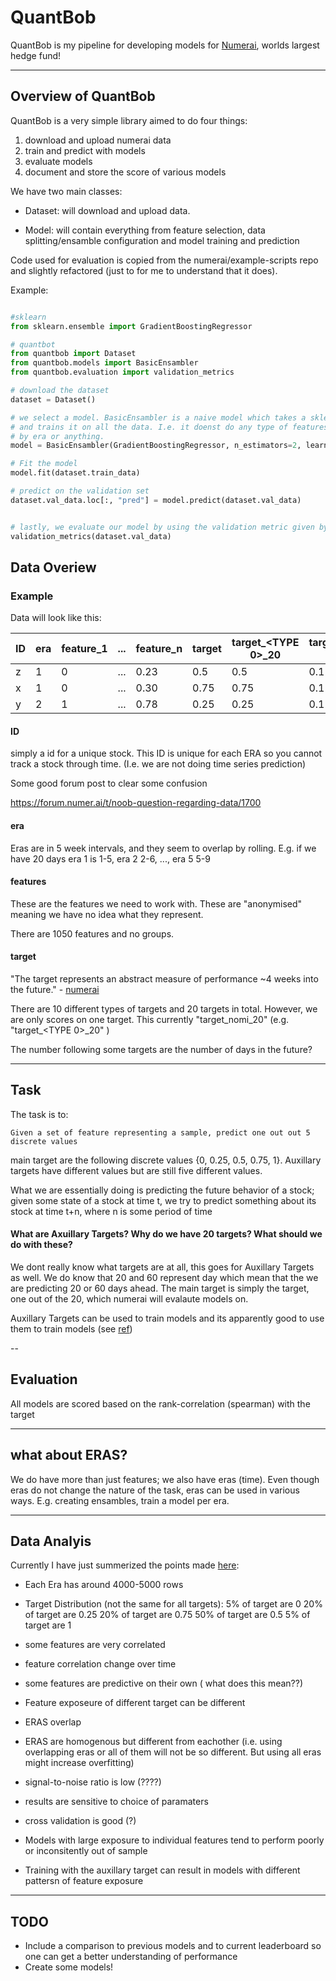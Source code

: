 # QuantBob

QuantBob is my pipeline for developing models for [Numerai](https://numer.ai/), worlds largest hedge fund!

---


## Overview of QuantBob

QuantBob is a very simple library aimed to do four things:

1) download and upload numerai data
2) train and predict with models
3) evaluate models
4) document and store the score of various models


We have two main classes:

- Dataset: will download and upload data.

- Model: will contain everything from feature selection, data splitting/ensamble configuration and model training and prediction

Code used for evaluation is copied from the numerai/example-scripts repo and slightly refactored (just to for me to understand that it does).


Example:

```python

#sklearn
from sklearn.ensemble import GradientBoostingRegressor

# quantbot
from quantbob import Dataset
from quantbob.models import BasicEnsambler
from quantbob.evaluation import validation_metrics

# download the dataset
dataset = Dataset()

# we select a model. BasicEnsambler is a naive model which takes a sklearn ensamble classifier
# and trains it on all the data. I.e. it doenst do any type of features selection, normalisation, ensambling
# by era or anything. 
model = BasicEnsambler(GradientBoostingRegressor, n_estimators=2, learning_rate=0.1, max_depth=1, random_state=0)

# Fit the model
model.fit(dataset.train_data)

# predict on the validation set
dataset.val_data.loc[:, "pred"] = model.predict(dataset.val_data)


# lastly, we evaluate our model by using the validation metric given by Numerai.
validation_metrics(dataset.val_data)
```




## Data Overiew


### Example

Data will look like this:


 ID  |   era |  feature_1 | ... | feature_n | target | target_<TYPE 0>_20 | target_<TYPE 0>_60 | ... | target_<TYPE 1>_20 | target_<TYPE 1>_60 | 
---- |------ | ---------- | --- | --------- | ------ | ------------------ | ------------------ | --- | ------------------ | ------------------ | 
 z   |     1 |         0  | ... |  0.23     | 0.5    |              0.5   |              0.11  | ... |             0.5434 |               0.31 |
 x   |     1 |         0  | ... |  0.30     | 0.75   |              0.75  |              0.11  | ... |             0.5434 |               0.31 |
 y   |     2 |         1  | ... |  0.78     | 0.25   |              0.25  |              0.11  | ... |             0.5434 |               0.31 |



#### ID

simply a id for a unique stock. This ID is unique for each ERA so you cannot track a stock through time. (I.e. we are not doing time series prediction)


Some good forum post to clear some confusion

https://forum.numer.ai/t/noob-question-regarding-data/1700


#### era 

Eras are in 5 week intervals, and they seem to overlap by rolling. E.g. if we have 20 days era 1 is 1-5, era 2 2-6, ..., era 5 5-9

#### features

These are the features we need to work with. These are "anonymised" meaning we have no idea what they represent.

There are 1050 features and no groups.

#### target

"The target represents an abstract measure of performance ~4 weeks into the future." - [numerai](https://docs.numer.ai/tournament/learn)


There are 10 different types of targets and 20 targets in total. However, we are only scores on one target. This currently "target_nomi_20" (e.g. "target_<TYPE 0>_20" )

The number following some targets are the number of days in the future?

---

## Task

The task is to:

    Given a set of feature representing a sample, predict one out out 5 discrete values


main target are the following discrete values {0, 0.25, 0.5, 0.75, 1}. Auxillary targets have different values but are still five different values.
    
What we are essentially doing is predicting the future behavior of a stock; given some state of a stock at time t, we try to predict something about its stock at time t+n, where n is some period of time


#### What are Axuillary Targets? Why do we have 20 targets? What should we do with these? 

We dont really know what targets are at all, this goes for Auxillary Targets as well. We do know that 20 and 60 represent day which mean that the we are predicting 20 or 60 days ahead. The main target is simply the target, one out of the 20, which numerai will evalaute models on.

Auxillary Targets can be used to train models and its apparently good to use them to train models (see [ref](https://github.com/numerai/example-scripts/blob/master/analysis_and_tips.ipynb))

--

## Evaluation

All models are scored based on the rank-correlation (spearman) with the target

---

## what about ERAS?

We do have more than just features; we also have eras (time). Even though eras do not change the nature of the task, eras can be used in various ways. E.g. creating ensambles, train a model per era.

---

## Data Analyis

Currently I have just summerized the points made [here](https://github.com/numerai/example-scripts/blob/master/analysis_and_tips.ipynb):

- Each Era has around 4000-5000 rows

- Target Distribution (not the same for all targets):
    5% of target are 0
    20% of target are 0.25
    20% of target are 0.75
    50% of target are 0.5
    5% of target are 1

- some features are very correlated

- feature correlation change over time

- some features are predictive on their own ( what does this mean??)

- Feature exposeure of different target can be different

- ERAS overlap

- ERAS are homogenous but different from eachother (i.e. using overlapping eras or all of them will not be so different. But using all eras might increase overfitting)

- signal-to-noise ratio is low (????)

- results are sensitive to choice of paramaters

- cross validation is good (?)

- Models with large exposure to individual features tend to perform poorly or inconsitently out of sample

- Training with the auxillary target can result in models with different pattersn of feature exposure

---

## TODO 

- Include a comparison to previous models and to current leaderboard so one can get a better understanding of performance
- Create some models!

